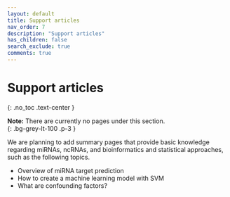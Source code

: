 ```yaml
---
layout: default
title: Support articles
nav_order: 7
description: "Support articles"
has_children: false
search_exclude: true
comments: true
---
```


# Support articles
{: .no_toc .text-center }

<div class="code-example">
<strong>Note:</strong> There are currently no pages under this section.
</div>
{: .bg-grey-lt-100 .p-3 }

We are planning to add summary pages that provide basic knowledge regarding miRNAs, ncRNAs, and bioinformatics and statistical approaches, such as the following topics.

- Overview of miRNA target prediction
- How to create a machine learning model with SVM
- What are confounding factors?
